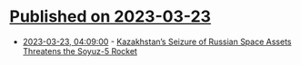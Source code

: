 # [Published on 2023-03-23](index.md)

* [2023-03-23, 04:09:00](https://soylentnews.org/article.pl?sid=23/03/22/1241229&from=rss) - [Kazakhstan’s Seizure of Russian Space Assets Threatens the Soyuz-5 Rocket](https://soylentnews.org/article.pl?sid=23/03/22/1241229&from=rss)
